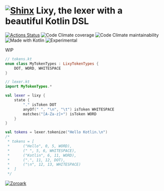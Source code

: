 # [![Shinx](https://img.pokemondb.net/sprites/black-white/anim/normal/shinx.gif)](http://pokemondb.net/pokedex/shinx) Lixy, the lexer with a beautiful Kotlin DSL

[![Actions Status](https://img.shields.io/github/workflow/status/utybo/Lixy/Tests?style=for-the-badge&logo=github&label=tests)](https://github.com/utybo/Lixy/actions) ![Code Climate coverage](https://img.shields.io/codeclimate/coverage/utybo/Lixy?style=for-the-badge&logo=Code-Climate) ![Code Climate maintainability](https://img.shields.io/codeclimate/maintainability/utybo/Lixy?style=for-the-badge&logo=Code-Climate) ![Made with Kotlin](https://img.shields.io/badge/Made%20with-Kotlin-blue?logo=Kotlin&style=for-the-badge) ![Experimental](https://img.shields.io/badge/Stage-Experimental-red?style=for-the-badge)

WIP

```kotlin
// tokens.kt
enum class MyTokenTypes : LixyTokenTypes {
    DOT, WORD, WHITESPACE
}

// lexer.kt
import MyTokenTypes.*

val lexer = lixy {
    state {
        "." isToken DOT
        anyOf(" ", "\n", "\t") isToken WHITESPACE
        matches("[A-Za-z]+") isToken WORD
    }
}

val tokens = lexer.tokenize("Hello Kotlin.\n")
/* 
 * tokens = [
 *      ("Hello", 0, 5, WORD), 
 *      (" ", 5, 6, WHITESPACE), 
 *      ("Kotlin", 6, 11, WORD),
 *      (".", 11, 12, DOT),
 *      ("\n", 12, 13, WHITESPACE)
 *  ]
 */
```

[![Zoroark](https://img.pokemondb.net/sprites/black-white/anim/normal/zoroark.gif)](https://zoroark.guru)
